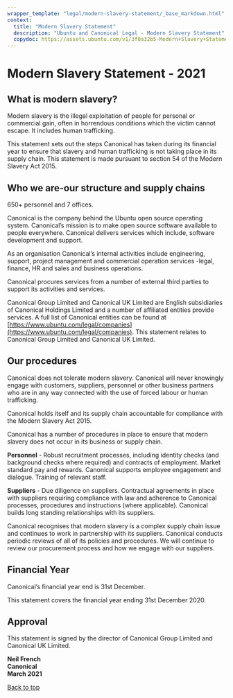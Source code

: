 ```yaml
---
wrapper_template: "legal/modern-slavery-statement/_base_markdown.html"
context:
  title: "Modern Slavery Statement"
  description: "Ubuntu and Canonical Legal - Modern Slavery Statement"
  copydoc: https://assets.ubuntu.com/v1/3f0a32b5-Modern+Slavery+Statement+2021.pdf
---
```


# Modern Slavery Statement - 2021

## What is modern slavery?

Modern slavery is the illegal exploitation of people for personal or commercial gain, often in horrendous conditions which the victim cannot escape. It includes human trafficking.

This statement sets out the steps Canonical has taken during its financial year to ensure that slavery and human trafficking is not taking place in its supply chain. This statement is made pursuant to section 54 of the Modern Slavery Act 2015.

## Who we are-our structure and supply chains

650+ personnel and 7 offices.

Canonical is the company behind the Ubuntu open source operating system. Canonical’s mission is to make open source software available to people everywhere. Canonical delivers services which include, software development and support.

As an organisation Canonical’s internal activities include engineering, support, project management and commercial operation services -legal, finance, HR and sales and business operations.

Canonical procures services from a number of external third parties to support its activities and services.

Canonical Group Limited and Canonical UK Limited are English subsidiaries of Canonical Holdings Limited and a number of affiliated entities provide services. A full list of Canonical entities can be found at [https://www.ubuntu.com/legal/companies](https://www.ubuntu.com/legal/companies). This statement relates to Canonical Group Limited and Canonical UK Limited.

## Our procedures

Canonical does not tolerate modern slavery. Canonical will never knowingly engage with customers, suppliers, personnel or other business partners who are in any way connected with the use of forced labour or human trafficking.

Canonical holds itself and its supply chain accountable for compliance with the Modern Slavery Act 2015.

Canonical has a number of procedures in place to ensure that modern slavery does not occur in its business or supply chain.

**Personnel** - Robust recruitment processes, including identity checks (and background checks where required) and contracts of employment. Market standard pay and rewards. Canonical supports employee engagement and dialogue. Training of relevant staff.

**Suppliers** - Due diligence on suppliers. Contractual agreements in place with suppliers requiring compliance with law and adherence to Canonical processes, procedures and instructions (where applicable). Canonical builds long standing relationships with its suppliers.

Canonical recognises that modern slavery is a complex supply chain issue and continues to work in partnership with its suppliers. Canonical conducts periodic reviews of all of its policies and procedures. We will continue to review our procurement process and how we engage with our suppliers.

## Financial Year

Canonical’s financial year end is 31st December.

This statement covers the financial year ending 31st December 2020.

## Approval

This statement is signed by the director of Canonical Group Limited and Canonical UK Limited.

**Neil French**<br />
**Canonical**<br />
**March 2021**

<div class="p-top">
  <a href="#" class="p-top__link">Back to top</a>
</div>
